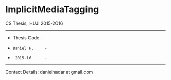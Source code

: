# ImplicitMediaTagging
CS Thesis, HUJI 2015-2016

---------------------
-    Thesis Code    -
-     Daniel H.     -
-      2015-16      -
---------------------

Contact Details: danielhadar at gmail.com
